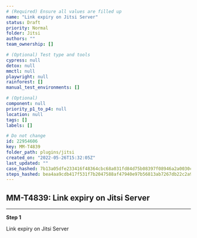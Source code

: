 ```yaml
---
# (Required) Ensure all values are filled up
name: "Link expiry on Jitsi Server"
status: Draft
priority: Normal
folder: Jitsi
authors: ""
team_ownership: []

# (Optional) Test type and tools
cypress: null
detox: null
mmctl: null
playwright: null
rainforest: []
manual_test_environments: []

# (Optional)
component: null
priority_p1_to_p4: null
location: null
tags: []
labels: []

# Do not change
id: 22954606
key: MM-T4839
folder_path: plugins/jitsi
created_on: "2022-05-26T15:32:05Z"
last_updated: ""
case_hashed: 7b13a05dfe233416f48364cbc68a031fd84d75b08397f08946a2a0030c242d4967b761d883f9067dcd772424b3a4fadf
steps_hashed: bea4aa9cdb417f531f7b2047588af47940e97b56813ab7267db22c2a9d20d391627614edd360144491d7983a974bde1d
---
```


## MM-T4839: Link expiry on Jitsi Server

---

**Step 1**

Link expiry on Jitsi Server
